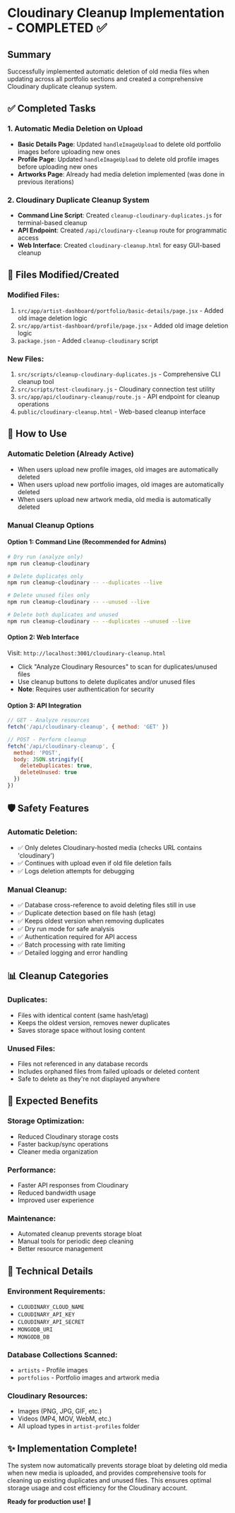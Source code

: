 # Cloudinary Cleanup Implementation - COMPLETED ✅

## Summary
Successfully implemented automatic deletion of old media files when updating across all portfolio sections and created a comprehensive Cloudinary duplicate cleanup system.

## ✅ Completed Tasks

### 1. **Automatic Media Deletion on Upload** 
- **Basic Details Page**: Updated `handleImageUpload` to delete old portfolio images before uploading new ones
- **Profile Page**: Updated `handleImageUpload` to delete old profile images before uploading new ones  
- **Artworks Page**: Already had media deletion implemented (was done in previous iterations)

### 2. **Cloudinary Duplicate Cleanup System**
- **Command Line Script**: Created `cleanup-cloudinary-duplicates.js` for terminal-based cleanup
- **API Endpoint**: Created `/api/cloudinary-cleanup` route for programmatic access
- **Web Interface**: Created `cloudinary-cleanup.html` for easy GUI-based cleanup

## 🔧 Files Modified/Created

### Modified Files:
1. `src/app/artist-dashboard/portfolio/basic-details/page.jsx` - Added old image deletion logic
2. `src/app/artist-dashboard/profile/page.jsx` - Added old image deletion logic  
3. `package.json` - Added `cleanup-cloudinary` script

### New Files:
1. `src/scripts/cleanup-cloudinary-duplicates.js` - Comprehensive CLI cleanup tool
2. `src/scripts/test-cloudinary.js` - Cloudinary connection test utility
3. `src/app/api/cloudinary-cleanup/route.js` - API endpoint for cleanup operations
4. `public/cloudinary-cleanup.html` - Web-based cleanup interface

## 🚀 How to Use

### **Automatic Deletion (Already Active)**
- When users upload new profile images, old images are automatically deleted
- When users upload new portfolio images, old images are automatically deleted  
- When users upload new artwork media, old media is automatically deleted

### **Manual Cleanup Options**

#### Option 1: Command Line (Recommended for Admins)
```bash
# Dry run (analyze only)
npm run cleanup-cloudinary

# Delete duplicates only
npm run cleanup-cloudinary -- --duplicates --live

# Delete unused files only  
npm run cleanup-cloudinary -- --unused --live

# Delete both duplicates and unused
npm run cleanup-cloudinary -- --duplicates --unused --live
```

#### Option 2: Web Interface 
Visit: `http://localhost:3001/cloudinary-cleanup.html`
- Click "Analyze Cloudinary Resources" to scan for duplicates/unused files
- Use cleanup buttons to delete duplicates and/or unused files
- **Note**: Requires user authentication for security

#### Option 3: API Integration
```javascript
// GET - Analyze resources
fetch('/api/cloudinary-cleanup', { method: 'GET' })

// POST - Perform cleanup  
fetch('/api/cloudinary-cleanup', {
  method: 'POST',
  body: JSON.stringify({
    deleteDuplicates: true,
    deleteUnused: true
  })
})
```

## 🛡️ Safety Features

### **Automatic Deletion**:
- ✅ Only deletes Cloudinary-hosted media (checks URL contains 'cloudinary')
- ✅ Continues with upload even if old file deletion fails
- ✅ Logs deletion attempts for debugging

### **Manual Cleanup**:
- ✅ Database cross-reference to avoid deleting files still in use
- ✅ Duplicate detection based on file hash (etag) 
- ✅ Keeps oldest version when removing duplicates
- ✅ Dry run mode for safe analysis
- ✅ Authentication required for API access
- ✅ Batch processing with rate limiting
- ✅ Detailed logging and error handling

## 📊 Cleanup Categories

### **Duplicates**:
- Files with identical content (same hash/etag)
- Keeps the oldest version, removes newer duplicates
- Saves storage space without losing content

### **Unused Files**: 
- Files not referenced in any database records
- Includes orphaned files from failed uploads or deleted content
- Safe to delete as they're not displayed anywhere

## 🎯 Expected Benefits

### **Storage Optimization**:
- Reduced Cloudinary storage costs
- Faster backup/sync operations
- Cleaner media organization

### **Performance**:
- Faster API responses from Cloudinary
- Reduced bandwidth usage
- Improved user experience

### **Maintenance**:
- Automated cleanup prevents storage bloat
- Manual tools for periodic deep cleaning
- Better resource management

## 🔧 Technical Details

### **Environment Requirements**:
- `CLOUDINARY_CLOUD_NAME`
- `CLOUDINARY_API_KEY` 
- `CLOUDINARY_API_SECRET`
- `MONGODB_URI`
- `MONGODB_DB`

### **Database Collections Scanned**:
- `artists` - Profile images
- `portfolios` - Portfolio images and artwork media

### **Cloudinary Resources**:
- Images (PNG, JPG, GIF, etc.)
- Videos (MP4, MOV, WebM, etc.)
- All upload types in `artist-profiles` folder

## ✨ Implementation Complete!

The system now automatically prevents storage bloat by deleting old media when new media is uploaded, and provides comprehensive tools for cleaning up existing duplicates and unused files. This ensures optimal storage usage and cost efficiency for the Cloudinary account.

**Ready for production use!** 🚀
